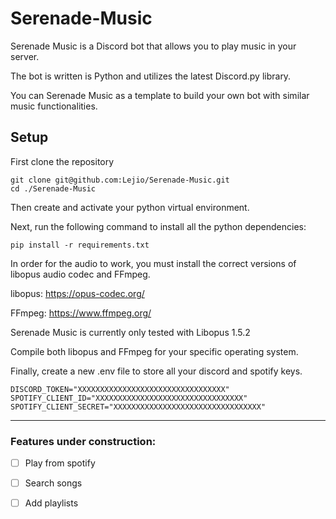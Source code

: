 # Serenade-Music

Serenade Music is a Discord bot that allows you to play music in your server.

The bot is written is Python and utilizes the latest Discord.py library.

You can Serenade Music as a template to build your own bot with similar music functionalities.

## Setup

First clone the repository

```
git clone git@github.com:Lejio/Serenade-Music.git
cd ./Serenade-Music
```

Then create and activate your python virtual environment.

Next, run the following command to install all the python dependencies:

```
pip install -r requirements.txt
```

In order for the audio to work, you must install the correct versions of libopus audio codec and FFmpeg.

libopus: https://opus-codec.org/

FFmpeg: https://www.ffmpeg.org/

Serenade Music is currently only tested with Libopus 1.5.2

Compile both libopus and FFmpeg for your specific operating system.

Finally, create a new .env file to store all your discord and spotify keys.

```
DISCORD_TOKEN="XXXXXXXXXXXXXXXXXXXXXXXXXXXXXXXXX"
SPOTIFY_CLIENT_ID="XXXXXXXXXXXXXXXXXXXXXXXXXXXXXXXXX"
SPOTIFY_CLIENT_SECRET="XXXXXXXXXXXXXXXXXXXXXXXXXXXXXXXXX"
```

---

### Features under construction:

- [ ] Play from spotify
- [ ] Search songs
- [ ] Add playlists


